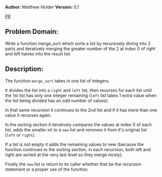 **Author:** Matthew Holder
**Version:** 0.1

[PR](https://github.com/holdermatthew5/data-structures-and-algorithms/pull/36#issue-585358781)

## Problem Domain:

Write a function merge_sort which sorts a list by recursively diving into 2 parts and iteratively merging the greater number of the 2 at index 0 of right and left halves into the result list.

## Description:

The function `merge_sort` takes in one list of integers.

It divides the list into a `right` and `left` list, then recurses for each list until the 1st list has only one integer remaining (`left` list takes 1 extra value when the list being divided has an odd number of values).

In that same recursion it continues to the 2nd list and if it has more than one value it recurses again.

In the sorting section it iteratively compares the values at index 0 of each list, adds the smaller int to a `new` list and removes it from it's original list (`left` or `right`).

If a list is not empty it adds the remaining values to new (because the function continues to the sorting section, in each recursion, both left and right are sorted at the very last level so they merge nicely).

Finally the `new` list is return to its caller whether that be the recursion statement or a proper use of the function.